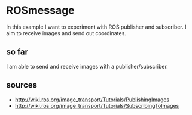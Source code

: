 # ROSmessage

In this example I want to experiment with ROS publisher and subscriber. I aim to receive images and send out coordinates.

## so far
I am able to send and receive images with a publisher/subscriber.

## sources
* http://wiki.ros.org/image_transport/Tutorials/PublishingImages
* http://wiki.ros.org/image_transport/Tutorials/SubscribingToImages
